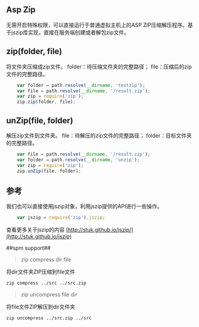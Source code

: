 ## Asp Zip ##

无需开启特殊权限，可以直接运行于普通虚拟主机上的ASP ZIP压缩解压程序。基于jszip库实现，直接在服务端创建或者解包zip文件。

## zip(folder, file) ##

将文件夹压缩成zip文件。
folder：待压缩文件夹的完整路径；
file：压缩后的zip文件的完整路径。

``` javascript
    var folder = path.resolve(__dirname, 'testzip');
    var file = path.resolve(__dirname, '/result.zip');
    var zip = require('zip');
    zip.zip(folder, file);
```

## unZip(file, folder) ##

解压zip文件到文件夹。
file：待解压的zip文件的完整路径；
folder：目标文件夹的完整路径。

``` javascript
    var file = path.resolve(__dirname, '/result.zip');
    var folder = path.resolve(__dirname, 'unzip');
    var zip = require('zip');
    zip.unZip(file, folder);
```

## 参考 ##

我们也可以直接使用jszip对象，利用jszip提供的API进行一些操作。

``` javascript
    var jszip = require('zip').jszip;
```

查看更多关于jszip的内容  [http://stuk.github.io/jszip/](http://stuk.github.io/jszip)

##spm support##

> zip compress dir file

将dir文件夹ZIP压缩到file文件

``` html
zip compress ../src ../src.zip
```

> zip uncompress file dir

将file文件ZIP解压到dir文件夹

``` html
zip uncompress ../src.zip ../src
```